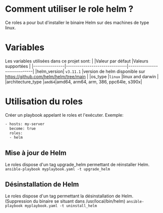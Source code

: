 # Comment utiliser le role helm ?

Ce roles a pour but d'installer le binaire Helm sur des machines de type linux.


# Variables
Les variables utilisées dans ce projet sont:
|                |Valeur par défaut                          |Valeurs supportées                         |
|----------------|-------------------------------|-----------------------------|
|helm_version|	`v3.11.1` |version de helm disponible sur https://github.com/helm/helm/tree/main            |
|os_type          |`linux`            |linux and darwin           |
|architecture_type          |`amd64`|amd64, arm64, arm, 386, ppc64le, s390x|

# Utilisation du roles

Créer un playbook appelant le roles et l'exécuter. Exemple:
```bash
- hosts: my-server
  become: true
  roles:
  - helm
```

## Mise à jour de Helm

Le roles dispose d'un tag upgrade_helm permettant de réinstaller Helm.
`ansible-playbook myplaybook.yaml -t upgrade_helm`

## Désinstallation de Helm

Le roles dispose d'un tag permettant la désinstallation de Helm. (Suppression du binaire se situant dans /usr/local/bin/helm)
`ansible-playbook myplaybook.yaml -t uninstall_helm`
